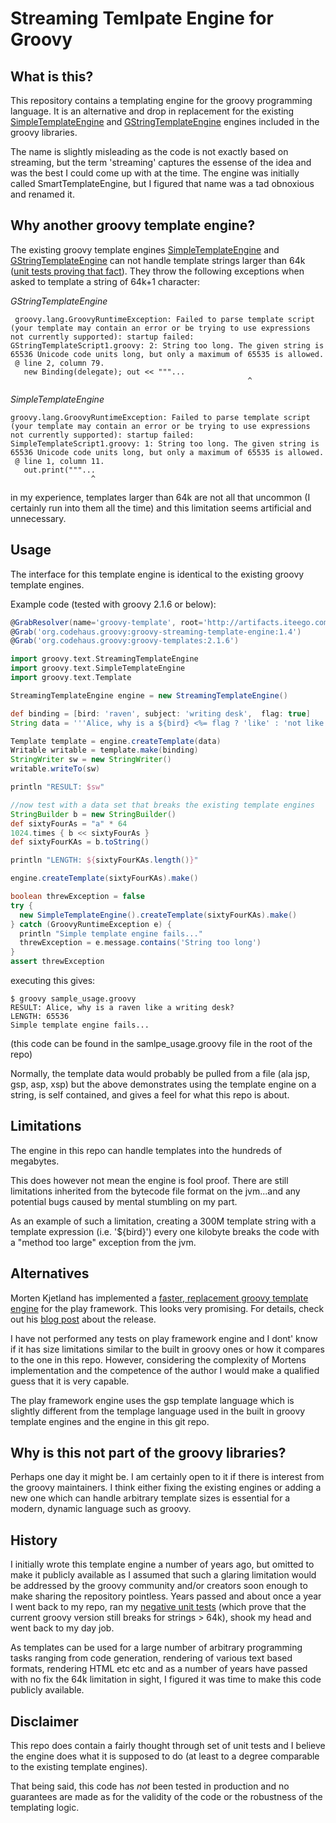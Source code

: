 # Streaming Temlpate Engine for Groovy

## What is this?
This repository contains a templating engine for the groovy programming language. It is 
an alternative and drop in replacement for the existing [SimpleTemplateEngine](http://groovy.codehaus.org/gapi/groovy/text/SimpleTemplateEngine.html) 
and [GStringTemplateEngine](http://groovy.codehaus.org/gapi/groovy/text/GStringTemplateEngine.html) engines included in the groovy libraries. 

The name is slightly misleading as the code is not exactly based on streaming, but 
the term 'streaming' captures the essense of the idea and was the best I could come up
with at the time. The engine was initially called SmartTemplateEngine, but I figured that name was 
a tad obnoxious and renamed it. 

## Why another groovy template engine?
The existing groovy template engines 
[SimpleTemplateEngine](http://groovy.codehaus.org/gapi/groovy/text/SimpleTemplateEngine.html) and 
[GStringTemplateEngine](http://groovy.codehaus.org/gapi/groovy/text/GStringTemplateEngine.html) 
can not handle template strings larger than 64k ([unit tests proving that fact](https://github.com/mbjarland/groovy-streaming-template-engine/blob/master/src/test/groovy/groovy/text/StreamingTemplateEngineTest.groovy#L201-219)). 
They throw the following exceptions when asked to template a string of 64k+1 character: 

_GStringTemplateEngine_

     groovy.lang.GroovyRuntimeException: Failed to parse template script (your template may contain an error or be trying to use expressions not currently supported): startup failed:
    GStringTemplateScript1.groovy: 2: String too long. The given string is 65536 Unicode code units long, but only a maximum of 65535 is allowed.
     @ line 2, column 79.
       new Binding(delegate); out << """...
                                                         ^

_SimpleTemplateEngine_

    groovy.lang.GroovyRuntimeException: Failed to parse template script (your template may contain an error or be trying to use expressions not currently supported): startup failed:
    SimpleTemplateScript1.groovy: 1: String too long. The given string is 65536 Unicode code units long, but only a maximum of 65535 is allowed.
     @ line 1, column 11.
       out.print("""...
                      ^

in my experience, templates larger than 64k are not all that uncommon (I certainly run into them 
all the time) and this limitation seems artificial and unnecessary. 

## Usage
The interface for this template engine is identical to the existing groovy template engines. 

Example code (tested with groovy 2.1.6 or below): 

```groovy
@GrabResolver(name='groovy-template', root='http://artifacts.iteego.com/artifactory/public-release-local')
@Grab('org.codehaus.groovy:groovy-streaming-template-engine:1.4')
@Grab('org.codehaus.groovy:groovy-templates:2.1.6')

import groovy.text.StreamingTemplateEngine
import groovy.text.SimpleTemplateEngine
import groovy.text.Template

StreamingTemplateEngine engine = new StreamingTemplateEngine()

def binding = [bird: 'raven', subject: 'writing desk',  flag: true]
String data = '''Alice, why is a ${bird} <%= flag ? 'like' : 'not like' %> a <%= subject %><% out << '?' %>'''

Template template = engine.createTemplate(data)
Writable writable = template.make(binding)
StringWriter sw = new StringWriter()
writable.writeTo(sw)

println "RESULT: $sw"

//now test with a data set that breaks the existing template engines
StringBuilder b = new StringBuilder()
def sixtyFourAs = "a" * 64
1024.times { b << sixtyFourAs }
def sixtyFourKAs = b.toString()

println "LENGTH: ${sixtyFourKAs.length()}"

engine.createTemplate(sixtyFourKAs).make()

boolean threwException = false
try { 
  new SimpleTemplateEngine().createTemplate(sixtyFourKAs).make()
} catch (GroovyRuntimeException e) {  
  println "Simple template engine fails..."
  threwException = e.message.contains('String too long')
}
assert threwException
```

executing this gives: 

    $ groovy sample_usage.groovy 
    RESULT: Alice, why is a raven like a writing desk?
    LENGTH: 65536
    Simple template engine fails...

(this code can be found in the samlpe_usage.groovy file in the root of the repo)

Normally, the template data would probably be pulled from a file (ala jsp, gsp, asp, xsp) but the above 
demonstrates using the template engine on a string, is self contained, and gives a feel for what this 
repo is about. 

## Limitations
The engine in this repo can handle templates into the hundreds of megabytes. 

This does however not mean the engine is fool proof. There are still limitations inherited 
from the bytecode file format on the jvm...and any potential bugs caused by mental 
stumbling on my part.  

As an example of such a limitation, creating a 300M template 
string with a template expression (i.e. '${bird}') every one kilobyte breaks the code with a 
"method too large" exception from the jvm. 

## Alternatives
Morten Kjetland has implemented a [faster, replacement groovy template engine](https://github.com/mbknor/gt-engine) for 
the play framework. This looks very promising. For details, check out his [blog post](http://kjetland.com/blog/2011/11/playframework-new-faster-groovy-template-engine/)
about the release. 

I have not performed any tests on play framework engine and I dont' know if it has size limitations 
similar to the built in groovy ones or how it compares to the one in this repo. However, considering the complexity 
of Mortens implementation and the competence of the author I would make a qualified guess that it is very capable. 

The play framework engine uses the gsp template language which is slightly different 
from the templage language used in the built in groovy template engines and the 
engine in this git repo. 

## Why is this not part of the groovy libraries?
Perhaps one day it might be. I am certainly open to it if there is interest from the groovy 
maintainers. I think either fixing the existing engines or adding a new one which can handle 
arbitrary template sizes is essential for a modern, dynamic language such as groovy. 

## History 
I initially wrote this template engine a number of years ago, but omitted to make it publicly 
available as I assumed that such a glaring limitation would be addressed by the groovy 
community and/or creators soon enough to make sharing the repository pointless. Years passed and 
about once a year I went back to my repo, ran my [negative unit tests](https://github.com/mbjarland/groovy-streaming-template-engine/blob/master/src/test/groovy/groovy/text/StreamingTemplateEngineTest.groovy#L201-219) (which prove that the current 
groovy version still breaks for strings > 64k), shook my head and went back to my day job. 

As templates can be used for a large number of arbitrary programming tasks ranging from code generation, 
rendering of various text based formats, rendering HTML etc etc and as a number of years have passed 
with no fix the 64k limitation in sight, I figured it was time to make this code publicly available. 

## Disclaimer
This repo does contain a fairly thought through set of unit tests and I believe the 
engine does what it is supposed to do (at least to a degree comparable to the existing template engines). 

That being said, this code has _not_ been tested in production and no guarantees are
made as for the validity of the code or the robustness of the templating logic. 